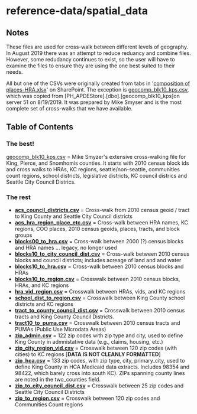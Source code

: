 # reference-data/spatial_data

## Notes
These files are used for cross-walk between different levels of geography. In August 2019 there was an attempt to reduce reduancy and combine files. However, some redudancy continues to exist, so the user will have to examine the files to ensure they are using the one best suited to their needs.  

All but one of the CSVs were originally created from tabs in '[composition of places-HRA.xlsx](https://kc1.sharepoint.com/:x:/r/teams/PHc/datareq/_layouts/15/Doc.aspx?sourcedoc=%7BB791BD4F-1554-49F9-8E12-29F132764949%7D&file=composition%20of%20places-HRA.xlsx)' on SharePoint. The exception is [geocomp_blk10_kps.csv](https://github.com/PHSKC-APDE/reference-data/blob/master/spatial_data/geocomp_blk10_kps.csv), which was copied from [PH_APDEStore].[dbo].[geocomp_blk10_kps]on server 51 on 8/19/2019. It was prepared by Mike Smyser and is the most complete set of cross-walks that we have available. 

## Table of Contents
### The best!
[geocomp_blk10_kps.csv](https://github.com/PHSKC-APDE/reference-data/blob/master/spatial_data/geocomp_blk10_kps.csv) = Mike Smyzer's extensive cross-walking file for King, Pierce, and Snomhomis counties. It starts with 2010 census block ids and cross walks to HRAs, KC regions, seattle/non-seattle, communities count regions, school districts, legislative districts, KC council districs and Seattle City Council Districs.

### The rest
* **[acs_council_districts.csv](https://github.com/PHSKC-APDE/reference-data/blob/master/spatial_data/acs_council_districts.csv)** = Cross-walk from 2010 census geoid / tract to King County and Seattle City Council districts
* **[acs_hra_region_place_etc.csv](https://github.com/PHSKC-APDE/reference-data/blob/master/spatial_data/acs_hra_region_place_etc.csv)** = Cross-walk between HRA names, KC regions, COO places, 2010 census geoids, places, tracts, and block groups
* **[blocks00_to_hra.csv](https://github.com/PHSKC-APDE/reference-data/blob/master/spatial_data/blocks00_to_hra.csv)** = Cross-walk between 2000 (?) census blocks and HRA names ... legacy, no longer used
* **[blocks10_to_city_council_dist.csv](https://github.com/PHSKC-APDE/reference-data/blob/master/spatial_data/blocks10_to_city_council_dist.csv)** = Cross-walk between 2010 census blocks and council districts; includes acreage of land and and water
* **[blocks10_to_hra.csv](https://github.com/PHSKC-APDE/reference-data/blob/master/spatial_data/blocks10_to_hra.csv)** = Cross-walk between 2010 census blocks and HRAs
* **[blocks10_to_region.csv](https://github.com/PHSKC-APDE/reference-data/blob/master/spatial_data/blocks10_to_region.csv)** = Crosswalk between 2010 census blocks, HRAs, and KC regions
* **[hra_vid_region.csv](https://github.com/PHSKC-APDE/reference-data/blob/master/spatial_data/hra_vid_region.csv)** = Crosswalk between HRAs, vids, and KC regions
* **[school_dist_to_region.csv](https://github.com/PHSKC-APDE/reference-data/blob/master/spatial_data/school_dist_to_region.csv)** = Crosswalk between King County school districts and KC regions
* **[tract_to_county_council_dist.csv](https://github.com/PHSKC-APDE/reference-data/blob/master/spatial_data/tract_to_county_council_dist.csv)** = Crosswalk between 2010 census tracts and King County Council Districts.
* **[tract10_to_puma.csv](https://github.com/PHSKC-APDE/reference-data/blob/master/spatial_data/tract10_to_puma.csv)** = Crosswalk between 2010 census tracts and PUMAs (Public Use Microdata Areas) 
* **[zip_admin.csv](https://github.com/PHSKC-APDE/reference-data/blob/master/spatial_data/zip_admin.csv)** = 122 zip codes with zip type and city, used to define King County in admnistative data (e.g., claims, housing, etc.)
* **[zip_city_region_vid.csv](https://github.com/PHSKC-APDE/reference-data/blob/master/spatial_data/zip_city_region_vid.csv)** = Crosswalk between 120 zip codes (with cities) to KC regions [**DATA IS NOT CLEANLY FORMATTED**]
* **[zip_hca.csv](https://github.com/PHSKC-APDE/reference-data/blob/master/spatial_data/zip_hca.csv)** = 133 zip codes, with zip type, city, primary_city, used to define King County in HCA Medicaid data extracts. Includes 98354 and 98422, 
which barely cross into south KC). ZIPs spanning county lines are noted in the two_counties field.
* **[zip_to_city_council_dist.csv](https://github.com/PHSKC-APDE/reference-data/blob/master/spatial_data/zip_to_city_council_dist.csv)** = Crosswalk between 25 zip codes and Seattle City Council Districts
* **[zip_to_region.csv](https://github.com/PHSKC-APDE/reference-data/blob/master/spatial_data/zip_to_region.csv)** = Crosswalk between 120 zip codes and Communities Count regions

